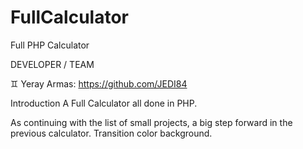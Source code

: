 # FullCalculator
Full PHP Calculator

DEVELOPER / TEAM 

♊ Yeray Armas: https://github.com/JEDI84

Introduction
A Full Calculator all done in PHP.

As continuing with the list of small projects, a big step forward in the previous calculator. Transition color background.
